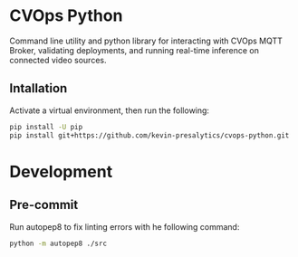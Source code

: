 # CVOps Python

Command line utility and python library for interacting with CVOps MQTT Broker, validating deployments, and running real-time inference on connected video sources.

## Intallation

Activate a virtual environment, then run the following:

```bash
pip install -U pip
pip install git+https://github.com/kevin-presalytics/cvops-python.git
```

# Development

## Pre-commit

Run autopep8 to fix linting errors with he following command:

```bash
python -m autopep8 ./src
```
